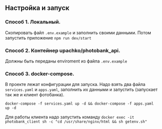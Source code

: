 ## Настройка и запуск
### Способ 1. Локальный.

Скопировать файл ```.env.example``` и заполнить своими данными. Потом запустить приложение ```npm run dev/start```

### Способ 2. Контейнер upachko/photobank_api.

Должны быть переданы enviroment из файла ```.env.example```

### Способ 3. docker-compose.

В проекте лежат конфигурации для запуска. Надо взять два файла ```services.yaml``` и ```apps.yaml```, заполнить их данными и запустить (запускает так же и клиент фотобанка).

```docker-compose -f services.yaml up -d && docker-compose -f apps.yaml up -d ```

Для работы клиента надо запустить команду ```docker exec -it photobank_client sh -c "cd /usr/share/nginx/html && sh getenv.sh"```
